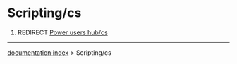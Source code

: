 # Scripting/cs
1.  REDIRECT [Power users hub/cs](Power_users_hub/cs.md)

---
[documentation index](../README.md) > Scripting/cs
